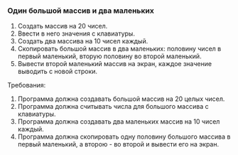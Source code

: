 
### Один большой массив и два маленьких

1. Создать массив на 20 чисел.
2. Ввести в него значения с клавиатуры.
3. Создать два массива на 10 чисел каждый.
4. Скопировать большой массив в два маленьких: половину чисел в первый маленький, вторую половину во второй маленький.
5. Вывести второй маленький массив на экран, каждое значение выводить с новой строки.


Требования:
1.	Программа должна создавать большой массив на 20 целых чисел.
2.	Программа должна считывать числа для большого массива с клавиатуры.
3.	Программа должна создавать два маленьких массив на 10 чисел каждый.
4.	Программа должна скопировать одну половину большого массива в первый маленький, а второю - во второй и вывести его на экран.


